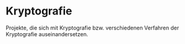 # Kryptografie
Projekte, die sich mit Kryptografie bzw. verschiedenen Verfahren der Kryptografie auseinandersetzen.

